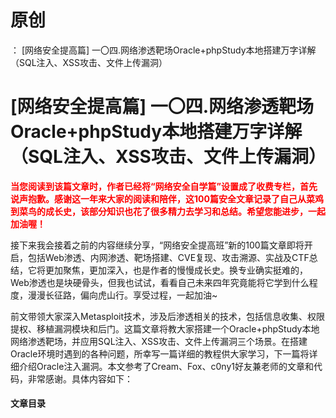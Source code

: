 # 原创
：  [网络安全提高篇] 一〇四.网络渗透靶场Oracle+phpStudy本地搭建万字详解（SQL注入、XSS攻击、文件上传漏洞）

# [网络安全提高篇] 一〇四.网络渗透靶场Oracle+phpStudy本地搭建万字详解（SQL注入、XSS攻击、文件上传漏洞）

<font color="red">**当您阅读到该篇文章时，作者已经将“网络安全自学篇”设置成了收费专栏，首先说声抱歉。感谢这一年来大家的阅读和陪伴，这100篇安全文章记录了自己从菜鸡到菜鸟的成长史，该部分知识也花了很多精力去学习和总结。希望您能进步，一起加油喔！**</font>

接下来我会接着之前的内容继续分享，“网络安全提高班”新的100篇文章即将开启，包括Web渗透、内网渗透、靶场搭建、CVE复现、攻击溯源、实战及CTF总结，它将更加聚焦，更加深入，也是作者的慢慢成长史。换专业确实挺难的，Web渗透也是块硬骨头，但我也试试，看看自己未来四年究竟能将它学到什么程度，漫漫长征路，偏向虎山行。享受过程，一起加油~

前文带领大家深入Metasploit技术，涉及后渗透相关的技术，包括信息收集、权限提权、移植漏洞模块和后门。这篇文章将教大家搭建一个Oracle+phpStudy本地网络渗透靶场，并应用SQL注入、XSS攻击、文件上传漏洞三个场景。在搭建Oracle环境时遇到的各种问题，所幸写一篇详细的教程供大家学习，下一篇将详细介绍Oracle注入漏洞。本文参考了Cream、Fox、c0ny1好友兼老师的文章和代码，非常感谢。具体内容如下：

#### 文章目录
